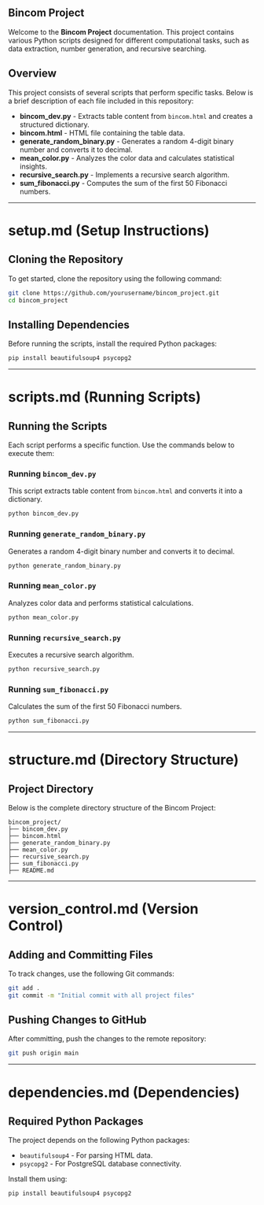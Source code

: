 ## Bincom Project

Welcome to the **Bincom Project** documentation. This project contains various Python scripts designed for different computational tasks, such as data extraction, number generation, and recursive searching.

## Overview

This project consists of several scripts that perform specific tasks. Below is a brief description of each file included in this repository:

- **bincom\_dev.py** - Extracts table content from `bincom.html` and creates a structured dictionary.
- **bincom.html** - HTML file containing the table data.
- **generate\_random\_binary.py** - Generates a random 4-digit binary number and converts it to decimal.
- **mean\_color.py** - Analyzes the color data and calculates statistical insights.
- **recursive\_search.py** - Implements a recursive search algorithm.
- **sum\_fibonacci.py** - Computes the sum of the first 50 Fibonacci numbers.

---

# setup.md (Setup Instructions)

## Cloning the Repository

To get started, clone the repository using the following command:

```sh
git clone https://github.com/yourusername/bincom_project.git
cd bincom_project
```

## Installing Dependencies

Before running the scripts, install the required Python packages:

```sh
pip install beautifulsoup4 psycopg2
```

---

# scripts.md (Running Scripts)

## Running the Scripts

Each script performs a specific function. Use the commands below to execute them:

### Running `bincom_dev.py`

This script extracts table content from `bincom.html` and converts it into a dictionary.

```sh
python bincom_dev.py
```

### Running `generate_random_binary.py`

Generates a random 4-digit binary number and converts it to decimal.

```sh
python generate_random_binary.py
```

### Running `mean_color.py`

Analyzes color data and performs statistical calculations.

```sh
python mean_color.py
```

### Running `recursive_search.py`

Executes a recursive search algorithm.

```sh
python recursive_search.py
```

### Running `sum_fibonacci.py`

Calculates the sum of the first 50 Fibonacci numbers.

```sh
python sum_fibonacci.py
```

---

# structure.md (Directory Structure)

## Project Directory

Below is the complete directory structure of the Bincom Project:

```
bincom_project/
├── bincom_dev.py
├── bincom.html
├── generate_random_binary.py
├── mean_color.py
├── recursive_search.py
├── sum_fibonacci.py
├── README.md
```

---

# version\_control.md (Version Control)

## Adding and Committing Files

To track changes, use the following Git commands:

```sh
git add .
git commit -m "Initial commit with all project files"
```

## Pushing Changes to GitHub

After committing, push the changes to the remote repository:

```sh
git push origin main
```

---

# dependencies.md (Dependencies)

## Required Python Packages

The project depends on the following Python packages:

- `beautifulsoup4` - For parsing HTML data.
- `psycopg2` - For PostgreSQL database connectivity.

Install them using:

```sh
pip install beautifulsoup4 psycopg2
```

